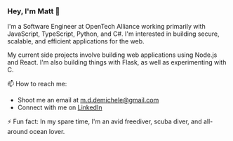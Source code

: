 ### Hey, I'm Matt 👋

I'm a Software Engineer at OpenTech Alliance working primarily with JavaScript, TypeScript, Python, and C#. I'm interested in building secure, scalable, and efficient applications for the web.

My current side projects involve building web applications using Node.js and React. I'm also building things with Flask, as well as experimenting with C.

📫 How to reach me:
- Shoot me an email at m.d.demichele@gmail.com
- Connect with me on [LinkedIn](https://www.linkedin.com/in/matthew-demichele-3a51a9139/)

⚡ Fun fact: 
In my spare time, I'm an avid freediver, scuba diver, and all-around ocean lover.
